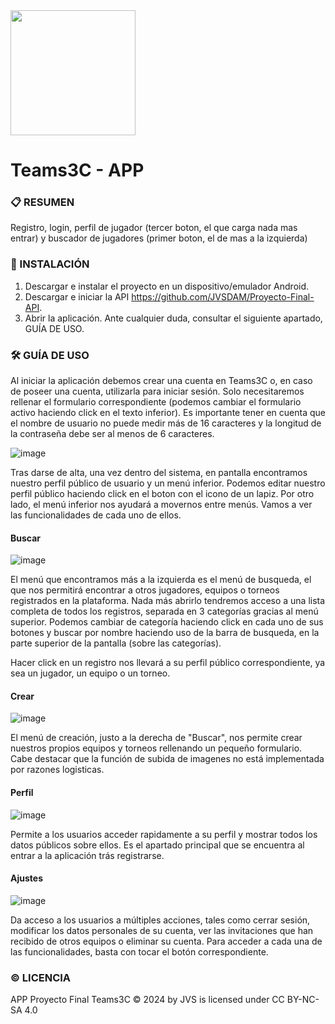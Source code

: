 <img src="https://github.com/JVSDAM/Proyecto-Final-Movil/assets/145678059/c32cc4fb-8bc1-46dd-85cf-3caf2d0d3f4a" width=200px height=200px> 
<h1>Teams3C - APP</h1>

### 📋 RESUMEN
Registro, login, perfil de jugador (tercer boton, el que carga nada mas entrar) y buscador de jugadores (primer boton, el de mas a la izquierda)

### 🧱 INSTALACIÓN
1. Descargar e instalar el proyecto en un dispositivo/emulador Android.
2. Descargar e iniciar la API https://github.com/JVSDAM/Proyecto-Final-API.
3. Abrir la aplicación. Ante cualquier duda, consultar el siguiente apartado, GUÍA DE USO.

### 🛠 GUÍA DE USO
Al iniciar la aplicación debemos crear una cuenta en Teams3C o, en caso de poseer una cuenta, utilizarla para iniciar sesión. Solo necesitaremos rellenar el formulario correspondiente (podemos cambiar el formulario activo haciendo click en el texto inferior). Es importante tener en cuenta que el nombre de usuario no puede medir más de 16 caracteres y la longitud de la contraseña debe ser al menos de 6 caracteres.

![image](https://github.com/JVSDAM/Proyecto-Final-Movil/assets/145678059/59626f8f-71b5-457a-a50c-b23c2b96ad12)

Tras darse de alta, una vez dentro del sistema, en pantalla encontramos nuestro perfil público de usuario y un menú inferior. Podemos editar nuestro perfil público haciendo click en el boton con el icono de un lapiz. Por otro lado, el menú inferior nos ayudará a movernos entre menús. Vamos a ver las funcionalidades de cada uno de ellos.

#### Buscar
![image](https://github.com/JVSDAM/Proyecto-Final-Movil/assets/145678059/572fbfff-78cf-4f70-8af5-60cd6ba3dba1)

El menú que encontramos más a la izquierda es el menú de busqueda, el que nos permitirá encontrar a otros jugadores, equipos o torneos registrados en la plataforma. Nada más abrirlo tendremos acceso a una lista completa de todos los registros, separada en 3 categorías gracias al menú superior. Podemos cambiar de categoría haciendo click en cada uno de sus botones y buscar por nombre haciendo uso de la barra de busqueda, en la parte superior de la pantalla (sobre las categorías).

Hacer click en un registro nos llevará a su perfil público correspondiente, ya sea un jugador, un equipo o un torneo.

#### Crear
![image](https://github.com/JVSDAM/Proyecto-Final-Movil/assets/145678059/0e82aca1-db7f-4a0d-a4b2-e08ed163edc7)

El menú de creación, justo a la derecha de "Buscar", nos permite crear nuestros propios equipos y torneos rellenando un pequeño formulario. Cabe destacar que la función de subida de imagenes no está implementada por razones logisticas.

#### Perfil
![image](https://github.com/JVSDAM/Proyecto-Final-Movil/assets/145678059/cd92ef75-1647-413e-bbb1-d4d010882519)

Permite a los usuarios acceder rapidamente a su perfil y mostrar todos los datos públicos sobre ellos. Es el apartado principal que se encuentra al entrar a la aplicación trás registrarse.

#### Ajustes
![image](https://github.com/JVSDAM/Proyecto-Final-Movil/assets/145678059/11fccc7d-d656-4de0-96be-08ba9cf1360c)

Da acceso a los usuarios a múltiples acciones, tales como cerrar sesión, modificar los datos personales de su cuenta, ver las invitaciones que han recibido de otros equipos o eliminar su cuenta. Para acceder a cada una de las funcionalidades, basta con tocar el botón correspondiente.

### © LICENCIA
APP Proyecto Final Teams3C © 2024 by JVS is licensed under CC BY-NC-SA 4.0 
